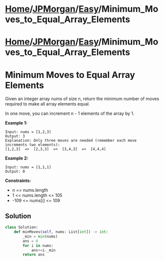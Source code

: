 # [Home](./../../..)/[JPMorgan](./../..)/[Easy](./..)/Minimum_Moves_to_Equal_Array_Elements
# [Home](./../../..)/[JPMorgan](./../..)/[Easy](./..)/Minimum_Moves_to_Equal_Array_Elements
<h1>Minimum Moves to Equal Array Elements</h1>

<p>
Given an integer array nums of size n, return the minimum number of moves required to make all array elements equal.

In one move, you can increment n - 1 elements of the array by 1.

</p>

<b>Example 1:</b>

    Input: nums = [1,2,3]
    Output: 3
    Explanation: Only three moves are needed (remember each move increments two elements):
    [1,2,3]  =>  [2,3,3]  =>  [3,4,3]  =>  [4,4,4]
    
<b>Example 2:</b>

    Input: nums = [1,1,1]
    Output: 0

<b>Constraints:</b>

- n == nums.length
- 1 <= nums.length <= 105
- -109 <= nums[i] <= 109

<h2>Solution</h2>

```python
class Solution:
    def minMoves(self, nums: List[int]) -> int:
        _min = min(nums)
        ans = 0
        for i in nums:
            ans+=i-_min
        return ans
```

